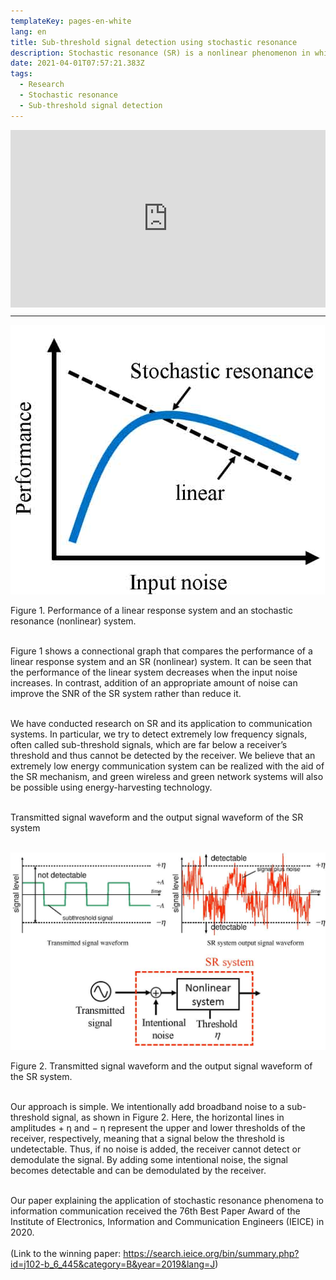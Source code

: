 ```yaml
---
templateKey: pages-en-white
lang: en
title: Sub-threshold signal detection using stochastic resonance
description: Stochastic resonance (SR) is a nonlinear phenomenon in which a system response is enhanced by additional noise. SR has received considerable attention as it can detect a signal that is too weak to be detected by a sensor. By adding noise (usually with a much broader bandwidth than the original signal) to the signal, the original signal’s frequency will resonate with that of the noise signal, amplifying the original signal while not amplifying the noise. As a result, the signal, which could not be detected by the sensor, evolves, and becomes detectable.
date: 2021-04-01T07:57:21.383Z
tags:
  - Research
  - Stochastic resonance
  - Sub-threshold signal detection
---
```


<div style="padding:56.25% 0 0 0;position:relative;"><iframe src="https://player.vimeo.com/video/631905450?h=89a088b692&amp;badge=0&amp;autopause=0&amp;player_id=0&amp;app_id=58479" frameborder="0" allow="autoplay; fullscreen; picture-in-picture" allowfullscreen style="position:absolute;top:0;left:0;width:100%;height:100%;" title="SR_demo_20161110_Scilent"></iframe></div><script src="https://player.vimeo.com/api/player.js"></script>

---

![Figure 1. Performance of a linear response system and an stochastic resonance (nonlinear) system.](../research/Stochastic-resonance/sr4.jpg "Figure 1. Performance of a linear response system and an stochastic resonance (nonlinear) system.")

Figure 1. Performance of a linear response system and an stochastic resonance (nonlinear) system.
<br /><br />

Figure 1 shows a connectional graph that compares the performance of a linear response system and an SR (nonlinear) system. It can be seen that the performance of the linear system decreases when the input noise increases. In contrast, addition of an appropriate amount of noise can improve the SNR of the SR system rather than reduce it.
<br /><br />

We have conducted research on SR and its application to communication systems. In particular, we try to detect extremely low frequency signals, often called sub-threshold signals, which are far below a receiver’s threshold and thus cannot be detected by the receiver. We believe that an extremely low energy communication system can be realized with the aid of the SR mechanism, and green wireless and green network systems will also be possible using energy-harvesting technology.
<br /><br />

Transmitted signal waveform and the output signal waveform of the SR system
<br /><br />

![Figure 2. Transmitted signal waveform and the output signal waveform of the SR system.](../research/Stochastic-resonance/sr_sys4.jpg "Figure 2. Transmitted signal waveform and the output signal waveform of the SR system.")

Figure 2. Transmitted signal waveform and the output signal waveform of the SR system.
<br /><br />

Our approach is simple. We intentionally add broadband noise to a sub-threshold signal, as shown in Figure 2. Here, the horizontal lines in amplitudes + η and − η represent the upper and lower thresholds of the receiver, respectively, meaning that a signal below the threshold is undetectable. Thus, if no noise is added, the receiver cannot detect or demodulate the signal. By adding some intentional noise, the signal becomes detectable and can be demodulated by the receiver.
<br /><br />

Our paper explaining the application of stochastic resonance phenomena to information communication received the 76th Best Paper Award of the Institute of Electronics, Information and Communication Engineers (IEICE) in 2020.
<br /><br />
(Link to the winning paper: https://search.ieice.org/bin/summary.php?id=j102-b_6_445&category=B&year=2019&lang=J)
